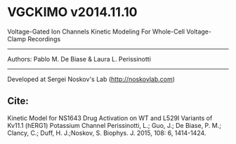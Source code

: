 VGCKIMO v2014.11.10
=======
Voltage-Gated Ion Channels Kinetic Modeling For Whole-Cell Voltage-Clamp Recordings
********
Authors: 
  Pablo M. De Biase &
  Laura L. Perissinotti
********
Developed at Sergei Noskov's Lab (http://noskovlab.com)

Cite:
-----
Kinetic Model for NS1643 Drug Activation on WT  and L529I Variants of Kv11.1 (hERG1) Potassium Channel Perissinotti, L.; Guo, J.; De Biase, P. M.; Clancy, C.; Duff, H. J.;Noskov, S. Biophys. J. 2015, 108: 6, 1414-1424.
